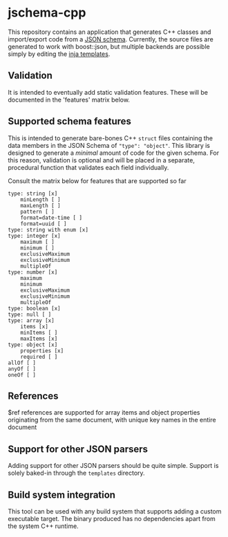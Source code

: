 # jschema-cpp

This repository contains an application that generates C++ classes and import/export code from a [JSON schema](https://json-schema.org/).
Currently, the source files are generated to work with boost::json, but multiple backends are possible simply by editing
the [inja templates]().

## Validation

It is intended to eventually add static validation features. These will be documented in the 'features' matrix below.

## Supported schema features

This is intended to generate bare-bones C++ `struct` files containing the data members in the JSON Schema of `"type": "object"`. This library is designed to generate a *minimal* amount of code for the given schema. For this reason, validation is optional and will be placed in a separate, procedural function that validates each field individually.

Consult the matrix below for features that are supported so far

    type: string [x]
        minLength [ ]
        maxLength [ ]
        pattern [ ]
        format=date-time [ ]
        format=uuid [ ]
    type: string with enum [x]
    type: integer [x]
        maximum [ ]
        minimum [ ]
        exclusiveMaximum
        exclusiveMinimum
        multipleOf
    type: number [x]
        maximum
        minimum
        exclusiveMaximum
        exclusiveMinimum
        multipleOf
    type: boolean [x]
    type: null [ ]
    type: array [x]
        items [x]
        minItems [ ]
        maxItems [x]
    type: object [x]
        properties [x]
        required [ ]
    allOf [ ]
    anyOf [ ]
    oneOf [ ] 

## References

$ref references are supported for array items and object properties originating from the same document, with unique key names in the entire document

## Support for other JSON parsers

Adding support for other JSON parsers should be quite simple. Support is solely baked-in through the `templates` directory.

## Build system integration

This tool can be used with any build system that supports adding a custom executable target. The binary produced has no dependencies apart from the system C++ runtime.